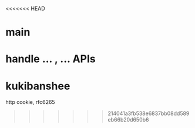 <<<<<<< HEAD
# main
handle ... , ... APIs
=======
# kukibanshee
http cookie, rfc6265
>>>>>>> 214041a3fb538e6837bb08dd589eb66b20d650b6
